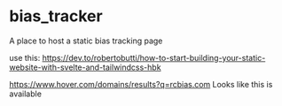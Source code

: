 # bias_tracker
A place to host a static bias tracking page

use this: https://dev.to/robertobutti/how-to-start-building-your-static-website-with-svelte-and-tailwindcss-hbk

https://www.hover.com/domains/results?q=rcbias.com
Looks like this is available
